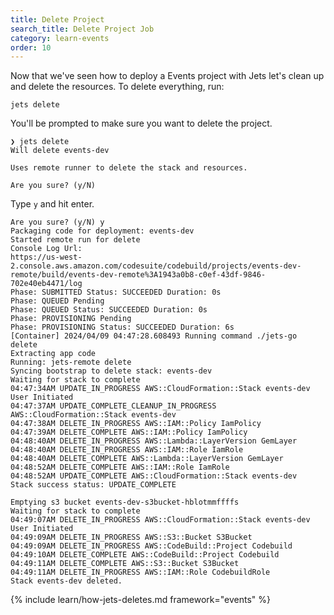 ```yaml
---
title: Delete Project
search_title: Delete Project Job
category: learn-events
order: 10
---
```


Now that we've seen how to deploy a Events project with Jets let's clean up and delete the resources. To delete everything, run:

    jets delete

You'll be prompted to make sure you want to delete the project.

    ❯ jets delete
    Will delete events-dev

    Uses remote runner to delete the stack and resources.

    Are you sure? (y/N)

Type `y` and hit enter.

    Are you sure? (y/N) y
    Packaging code for deployment: events-dev
    Started remote run for delete
    Console Log Url:
    https://us-west-2.console.aws.amazon.com/codesuite/codebuild/projects/events-dev-remote/build/events-dev-remote%3A1943a0b8-c0ef-43df-9846-702e40eb4471/log
    Phase: SUBMITTED Status: SUCCEEDED Duration: 0s
    Phase: QUEUED Pending
    Phase: QUEUED Status: SUCCEEDED Duration: 0s
    Phase: PROVISIONING Pending
    Phase: PROVISIONING Status: SUCCEEDED Duration: 6s
    [Container] 2024/04/09 04:47:28.608493 Running command ./jets-go delete
    Extracting app code
    Running: jets-remote delete
    Syncing bootstrap to delete stack: events-dev
    Waiting for stack to complete
    04:47:34AM UPDATE_IN_PROGRESS AWS::CloudFormation::Stack events-dev User Initiated
    04:47:37AM UPDATE_COMPLETE_CLEANUP_IN_PROGRESS AWS::CloudFormation::Stack events-dev
    04:47:38AM DELETE_IN_PROGRESS AWS::IAM::Policy IamPolicy
    04:47:39AM DELETE_COMPLETE AWS::IAM::Policy IamPolicy
    04:48:40AM DELETE_IN_PROGRESS AWS::Lambda::LayerVersion GemLayer
    04:48:40AM DELETE_IN_PROGRESS AWS::IAM::Role IamRole
    04:48:40AM DELETE_COMPLETE AWS::Lambda::LayerVersion GemLayer
    04:48:52AM DELETE_COMPLETE AWS::IAM::Role IamRole
    04:48:52AM UPDATE_COMPLETE AWS::CloudFormation::Stack events-dev
    Stack success status: UPDATE_COMPLETE

    Emptying s3 bucket events-dev-s3bucket-hblotmmffffs
    Waiting for stack to complete
    04:49:07AM DELETE_IN_PROGRESS AWS::CloudFormation::Stack events-dev User Initiated
    04:49:09AM DELETE_IN_PROGRESS AWS::S3::Bucket S3Bucket
    04:49:09AM DELETE_IN_PROGRESS AWS::CodeBuild::Project Codebuild
    04:49:10AM DELETE_COMPLETE AWS::CodeBuild::Project Codebuild
    04:49:11AM DELETE_COMPLETE AWS::S3::Bucket S3Bucket
    04:49:11AM DELETE_IN_PROGRESS AWS::IAM::Role CodebuildRole
    Stack events-dev deleted.

{% include learn/how-jets-deletes.md framework="events" %}
